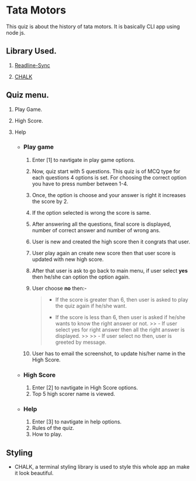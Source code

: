 # Tata Motors 
This quiz is about the history of tata motors. It is basically CLI app using node js. 

## Library Used.
1. [Readline-Sync](https://www.npmjs.com/package/readline-sync "User input")

1. [CHALK](https://www.npmjs.com/package/chalk "Terminal styling")

## Quiz menu.
1. Play Game.
2. High Score.
3. Help

    - ### Play game
        1. Enter [1] to navtigate in play game options.

        2. Now, quiz start with 5 questions. This quiz is of MCQ type for each questions 4 options is set. For choosing the correct option you have to press number between 1-4. 

        1. Once, the option is choose and your answer is right it increases the score by 2. 

        1. If the option selected is wrong the score is same.

        1. After answering all the questions, final score is displayed, number of correct answer and number of wrong ans.

        1. User is new and created the high score then it congrats that user.

        1. User play again an create new score then that user score is updated with new high score.

        1. After that user is ask to go back to main menu, if user select **yes** then he/she can option the option again. 

        1. User choose **no** then:- 
            > - If the score is greater than 6, then user is asked to play the quiz again if he/she want.
            >
            > - If the score is less than 6, then user is asked if he/she wants to know the right answer or not.
                >> - If user select yes for right answer then all the right answer is displayed.
                >>
                >> - If user select no then, user is greeted by message.


        1. User has to email the screenshot, to update his/her name in the High Score.

    - ### High Score
        1. Enter [2] to navtigate in High Score options.
        1. Top 5 high scorer name is viewed. 

    - ### Help
        1. Enter [3] to navtigate in help options.
        1. Rules of the quiz.
        2. How to play.

## Styling
- CHALK, a terminal styling library is used to style this whole app an make it look beautiful.







